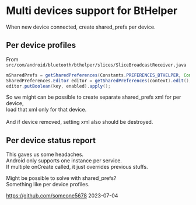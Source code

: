 # Multi devices support for BtHelper

When new device connected, create shared_prefs per device.

## Per device profiles

From `src/com/android/bluetooth/bthelper/slices/SliceBroadcastReceiver.java`
```java
mSharedPrefs = getSharedPreferences(Constants.PREFERENCES_BTHELPER, Context.MODE_PRIVATE);
SharedPreferences.Editor editor = getSharedPreferences(context).edit();
editor.putBoolean(key, enabled).apply();
```

So we might can be possible to create separate shared_prefs xml for per device,<br>
load that xml only for that device.<br>
<br>
And if device removed, setting xml also should be destroyed.<br>

## Per device status report

This gaves us some headaches.<br>
Android only supports one instance per service.<br>
If multiple onCreate called, it just overrides previous stuffs.<br>

Might be possible to solve with shared_prefs?<br>
Something like per device profiles.


https://github.com/someone5678
2023-07-04
